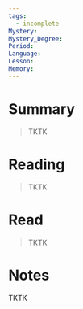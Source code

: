 ```yaml
---
tags:
  - incomplete
Mystery: 
Mystery_Degree: 
Period: 
Language: 
Lesson: 
Memory:
---
```

# Summary
> TKTK
# Reading
> TKTK
# Read
> TKTK
# Notes
TKTK